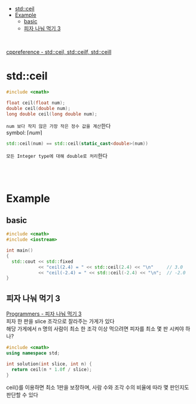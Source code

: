 - [std::ceil](#stdceil)
- [Example](#example)
  - [basic](#basic)
  - [피자 나눠 먹기 3](#피자-나눠-먹기-3)

<br>

[ cppreference - std::ceil, std::ceilf, std::ceill ](https://en.cppreference.com/w/cpp/numeric/math/ceil)<br>
# std::ceil
```cpp
#include <cmath>

float ceil(float num);
double ceil(double num);
long double ceil(long double num);
```
`num 보다 작지 않은 가장 작은 정수 값을 계산`한다<br>
symbol: $\lceil num \rceil$<br>

```cpp
std::ceil(num) == std::ceil(static_cast<double>(num))
```
`모든 Integer type에 대해 double로 처리`한다<br>

<br><br>

# Example
## basic
```cpp
#include <cmath>
#include <iostream>

int main()
{
  std::cout << std::fixed
            << "ceil(2.4) = " << std::ceil(2.4) << "\n"     // 3.0
            << "ceil(-2.4) = " << std::ceil(-2.4) << "\n";  // -2.0
}
```

## 피자 나눠 먹기 3
[ Programmers - 피자 나눠 먹기 3 ](https://school.programmers.co.kr/learn/courses/30/lessons/120816)<br>
피자 한 판을 slice 조각으로 잘라주는 가게가 있다<br>
해당 가게에서 n 명의 사람이 최소 한 조각 이상 먹으려면 피자를 최소 몇 판 시켜야 하나?<br>
```cpp
#include <cmath>
using namespace std;

int solution(int slice, int n) {
  return ceil(n * 1.0f / slice);
}
```
ceil()를 이용하면 최소 1판을 보장하며, 사람 수와 조각 수의 비율에 따라 몇 판인지도 판단할 수 있다<br>